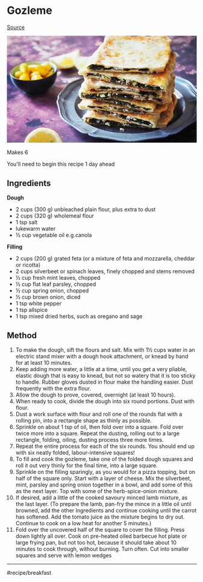 # Gozleme
[Source](https://www.sbs.com.au/food/recipes/gozleme)

![](assets/54c94175522d67ccd9834ad5c648bd1c.jpg)

Makes 6

You'll need to begin this recipe 1 day ahead

## Ingredients
**Dough**

* 2 cups (300 g) unbleached plain flour, plus extra to dust
* 2 cups (320 g) wholemeal flour
* 1 tsp salt
* lukewarm water
* ½ cup vegetable oil e.g.canola

**Filling**

* 2 cups (200 g) grated feta (or a mixture of feta and mozzarella, cheddar or ricotta)
* 2 cups silverbeet or spinach leaves, finely chopped and stems removed
* ½ cup fresh mint leaves, chopped
* ½ cup flat leaf parsley, chopped
* ½ cup spring onion, chopped
* ½ cup brown onion, diced
* 1 tsp white pepper
* 1 tsp allspice
* 1 tsp mixed dried herbs, such as oregano and sage

## Method

1. To make the dough, sift the flours and salt. Mix with 1½ cups water in an electric stand mixer with a dough hook attachment, or knead by hand for at least 10 minutes.
2. Keep adding more water, a little at a time, until you get a very pliable, elastic dough that is easy to knead, but not so watery that it is too sticky to handle. Rubber gloves dusted in flour make the handling easier. Dust frequently with the extra flour.
3. Allow the dough to prove, covered, overnight (at least 10 hours).
4. When ready to cook, divide the dough into six round portions. Dust with flour.
5. Dust a work surface with flour and roll one of the rounds flat with a rolling pin, into a rectangle shape as thinly as possible.
6. Sprinkle on about 1 tsp of oil, then fold over into a square. Fold over twice more into a square. Repeat the dusting, rolling out to a large rectangle, folding, oiling, dusting process three more times.
7. Repeat the entire process for each of the six rounds. You should end up with six neatly folded, labour-intensive squares!
8. To fill and cook the gozleme, take one of the folded dough squares and roll it out very thinly for the final time, into a large square.
9. Sprinkle on the filling sparingly, as you would for a pizza topping, but on half of the square only. Start with a layer of cheese. Mix the silverbeet, mint, parsley and spring onion together in a bowl, and add some of this as the next layer. Top with some of the herb-spice-onion mixture.
10. If desired, add a little of the cooked savoury minced lamb mixture, as the last layer. (To prepare the lamb, pan-fry the mince in a little oil until browned, add the other Ingredients and continue cooking until the carrot has softened. Add the tomato juice as the mixture begins to dry out. Continue to cook on a low heat for another 5 minutes.)
11. Fold over the uncovered half of the square to cover the filling. Press down lightly all over. Cook on pre-heated oiled barbecue hot plate or large frying pan, but not too hot, because it should take about 10 minutes to cook through, without burning. Turn often. Cut into smaller squares and serve with lemon wedges
- - - -
#recipe/breakfast